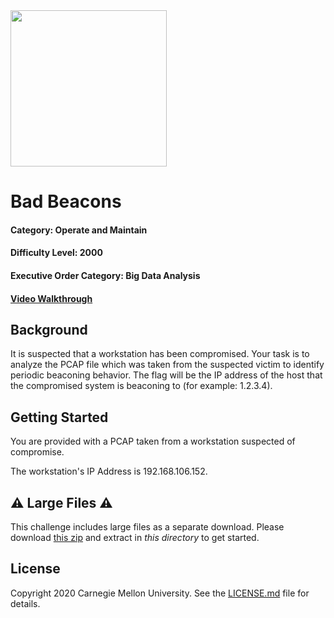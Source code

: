 <img src="../../logo.png" height="250px">

# Bad Beacons
#### Category: Operate and Maintain
#### Difficulty Level: 2000
#### Executive Order Category: Big Data Analysis
#### <a href="https://www.youtube.com/watch?v=iPKeKe2zL7A&list=PLSNlEg26NNpyjtUujhwW16SkJbuE9Pppe&index=19">Video Walkthrough</a>

## Background
It is suspected that a workstation has been compromised. Your task is to analyze the PCAP file which was taken from the suspected victim to identify periodic beaconing behavior. The flag will be the IP address of the host that the compromised system is beaconing to (for example: 1.2.3.4).

## Getting Started
You are provided with a PCAP taken from a workstation suspected of compromise.

The workstation's IP Address is 192.168.106.152.

## ⚠️ Large Files ⚠️
This challenge includes large files as a separate download. Please download
[this zip](https://cisaprescup.blob.core.usgovcloudapi.net/prescup19/individual-round2-om-2000-largefiles.zip)
and extract in _this directory_ to get started.

## License
Copyright 2020 Carnegie Mellon University. See the [LICENSE.md](../../LICENSE.md) file for details.
